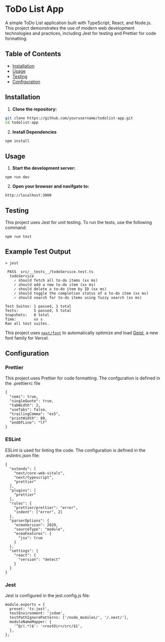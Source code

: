 # ToDo List App

A simple ToDo List application built with TypeScript, React, and Node.js. This project demonstrates the use of modern web development technologies and practices, including Jest for testing and Prettier for code formatting.

## Table of Contents

- [Installation](#installation)
- [Usage](#usage)
- [Testing](#testing)
- [Configuration](#configuration)

## Installation

1. **Clone the repository:**

```sh
git clone https://github.com/yourusername/todolist-app.git
cd todolist-app
```
2. **Install Dependencies**
```
npm install
```
## Usage
1. **Start the development server:**
```
npm run dev
```
2. **Open your browser and navifgate to:**
```
http://localhost:3000
```
## Testing

This project uses Jest for unit testing. To run the tests, use the following command:
```
npm run test
```
## Example Test Output
```
> jest

 PASS  src/__tests__/todoService.test.ts
  todoService
    ✓ should fetch all to-do items (xx ms)
    ✓ should add a new to-do item (xx ms)
    ✓ should delete a to-do item by ID (xx ms)
    ✓ should toggle the completion status of a to-do item (xx ms)
    ✓ should search for to-do items using fuzzy search (xx ms)

Test Suites: 1 passed, 1 total
Tests:       5 passed, 5 total
Snapshots:   0 total
Time:        xx s
Ran all test suites.
```

This project uses [`next/font`](https://nextjs.org/docs/app/building-your-application/optimizing/fonts) to automatically optimize and load [Geist](https://vercel.com/font), a new font family for Vercel.

## Configuration

### Prettier
This project uses Prettier for code formatting. The confguration is defined in the .prettierrc file
```
{
  "semi": true,
  "singleQuote": true,
  "tabWidth": 2,
  "useTabs": false,
  "trailingComma": "es5",
  "printWidth": 80,
  "endOfLine": "lf"
}
```

### ESLint

ESLint is used for linting the code. The configuration is defined in the .eslintrc.json file:
```
{
  "extends": [
    "next/core-web-vitals",
    "next/typescript",
    "prettier"
  ],
  "plugins": [
    "prettier"
  ],
  "rules": {
    "prettier/prettier": "error",
    "indent": ["error", 2]
  },
  "parserOptions": {
    "ecmaVersion": 2020,
    "sourceType": "module",
    "ecmaFeatures": {
      "jsx": true
    }
  },
  "settings": {
    "react": {
      "version": "detect"
    }
  }
}
```

### Jest

Jest is configured in the jest.config.js file:
```
module.exports = {
  preset: 'ts-jest',
  testEnvironment: 'jsdom',
  testPathIgnorePatterns: ['/node_modules/', '/.next/'],
  moduleNameMapper: {
    '^@/(.*)$': '<rootDir>/src/$1',
  },
};
```
